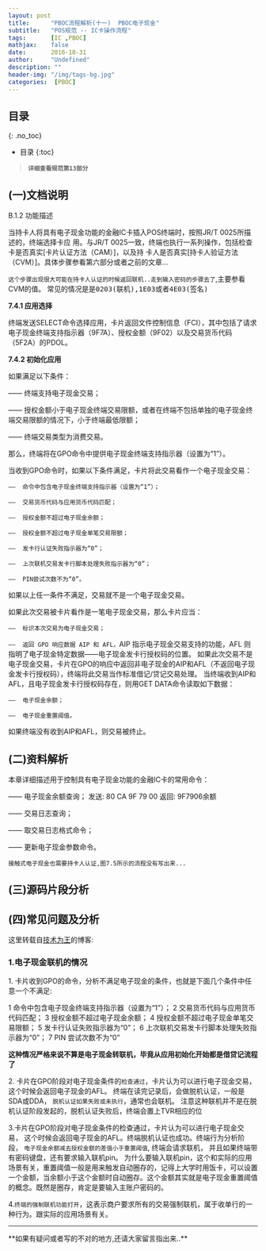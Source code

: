 ```yaml
---
layout: post
title:      "PBOC流程解析(十一)  PBOC电子现金"
subtitle:   "POS规范 -- IC卡操作流程"
tags:       [IC ,PBOC]
mathjax:    false
date:       2016-10-31
author:     "Undefined"
description: ""
header-img: "/img/tags-bg.jpg"
categories:  [PBOC]
---
```


## 目录
{: .no_toc}

* 目录
{:toc}

> **`详细查看规范第13部分`**


## (一)文档说明

<p>B.1.2  功能描述 </p>

当持卡人将具有电子现金功能的金融IC卡插入POS终端时，按照JR/T 0025所描述的，终端选择卡应
用。与JR/T 0025一致，终端也执行一系列操作，包括检查卡是否真实[卡片认证方法（CAM）]，以及持
卡人是否真实[持卡人验证方法（CVM）]。具体步骤参看第六部分或者之前的文章...

`这个步骤出现很大可能在持卡人认证的时候返回联机..走到输入密码的步骤去了`,主要参看CVM的值。
常见的情况是是<kbd>0203(联机),1E03或者4E03(签名)</kbd>

<p></p>

**7.4.1  应用选择** 


终端发送SELECT命令选择应用，卡片返回文件控制信息（FCI），其中包括了请求电子现金终端支持指示器（9F7A）、授权金额（9F02）以及交易货币代码（5F2A）的PDOL。 

**7.4.2  初始化应用**

<kbd>如果满足以下条件： </kbd>

——  终端支持电子现金交易；
 
——  授权金额小于电子现金终端交易限额，或者在终端不包括单独的电子现金终端交易限额的情况下，小于终端最低限额； 

——  终端交易类型为消费交易。
 
那么，终端将在GPO命令中提供电子现金终端支持指示器（设置为“1”）。
 
当收到GPO命令时，如果以下条件满足，卡片将此交易看作一个电子现金交易：

`——  命令中包含电子现金终端支持指示器（设置为“1”）；`
 
`——  交易货币代码与应用货币代码匹配； `

`——  授权金额不超过电子现金余额； `

`——  授权金额不超过电子现金单笔交易限额； `

`——  发卡行认证失败指示器为“0”； `

`——  上次联机交易发卡行脚本处理失败指示器为“0”；`
 
`——  PIN尝试次数不为“0”。 `

如果以上任一条件不满足，交易就不是一个电子现金交易。 

如果此次交易被卡片看作是一笔电子现金交易，那么卡片应当： 

`——  标识本次交易为电子现金交易； `

`——  返回 GPO 响应数据 AIP 和 AFL，`AIP 指示电子现金交易支持的功能，AFL 则指明了电子现金特定数据——电子现金发卡行授权码的位置。 
如果此次交易不是电子现金交易，卡片在GPO的响应中返回非电子现金的AIP和AFL（不返回电子现金发卡行授权码），终端将此交易当作标准借记/贷记交易处理。 
当终端收到AIP和AFL，且电子现金发卡行授权码存在，则用GET DATA命令读取如下数据： 

`——  电子现金余额； `

`——  电子现金重置阈值。` 

如果终端没有收到AIP和AFL，则交易被终止。 


## (二)资料解析

本章详细描述用于控制具有电子现金功能的金融IC卡的常用命令： 

——  电子现金余额查询； 
	发送: 80 CA 9F 79 00
	返回: 9F7906余额

——  交易日志查询； 

——  取交易日志格式命令； 

——  更新电子现金参数命令。 

`接触式电子现金也需要持卡人认证,图7.5所示的流程没有写出来...`



## (三)源码片段分析





## (四)常见问题及分析

这里转载自[技术为王](http://blog.csdn.net/pony_maggie/article/details/43711773)的博客:

### 1.电子现金联机的情况

<p>1. 卡片收到GPO的命令，分析不满足电子现金的条件，也就是下面几个条件中任意一个不满足:</p>
	1 命令中包含电子现金终端支持指示器（设置为“1”）；  
    2 交易货币代码与应用货币代码匹配；  
    3 授权金额不超过电子现金余额；  
    4 授权金额不超过电子现金单笔交易限额；  
    5 发卡行认证失败指示器为“0”；  
    6 上次联机交易发卡行脚本处理失败指示器为“0”；  
    7 PIN 尝试次数不为“0”  
    
**这种情况严格来说不算是电子现金转联机，毕竟从应用初始化开始都是借贷记流程了**

<p>2. 卡片在GPO阶段对电子现金条件的<code>检查通过</code>，卡片认为可以进行电子现金交易，这个时候会返回电子现金的AFL。
终端在读完记录后，会做脱机认证，一般是SDA或DDA，
<code>脱机认证如果失败或未执行</code>，通常也会联机。
注意这种联机并不是在脱机认证阶段发起的，脱机认证失败后，终端会置上TVR相应的位</p>

<p>3.卡片在GPO阶段对电子现金条件的检查通过，卡片认为可以进行电子现金交易，
这个时候会返回电子现金的AFL。终端脱机认证也成功。终端行为分析阶段，
<code>电子现金余额减去授权金额的差值小于重置阈值</code>, 终端会请求联机，
并且如果终端带有密码键盘，还有要求输入联机pin。
为什么要输入联机pin，这个和实际的应用场景有关，重置阈值一般是用来触发自动圈存的，记得上大学时用饭卡，可以设置一个金额，当余额小于这个金额时自动圈存。这个金额其实就是电子现金重置阈值的概念。既然是圈存，肯定是要输入主账户密码的。
</p>
 <p>4.<code>终端的强制联机功能打开</code>，这表示商户要求所有的交易强制联机，属于收单行的一种行为。跟实际的应用场景有关。
</p>
 


---

<p>**如果有疑问或者写的不对的地方,还请大家留言指出来..**</p>